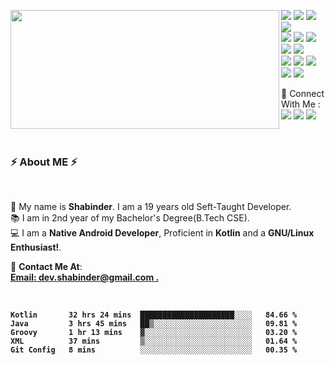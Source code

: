 <p>
  <img align="left" width="430" height="190" src="https://github-readme-stats.vercel.app/api?username=Shabinder&show_icons=true&hide_border=false&line_height=20&title_color=336791&icon_color=1b93c9&show_owner=true"/>
  <p >  
    <img src="https://img.shields.io/badge/-Kotlin-FA6400?style=flat-square&logo=kotlin&logoColor=white"/>
    <img src="https://img.shields.io/badge/-Java-EC4D37?style=flat-square&logo=java&logoColor=white"/>
    <img src="https://img.shields.io/badge/-Android%20Studio-42B883?style=flat-square&logo=Android&logoColor=white"/>
    <img src="https://img.shields.io/badge/-Firebase-F6820D?style=flat-square&logo=FireBase&logoColor=white"/><br/>
    <img src="https://img.shields.io/badge/-Github-181717?style=flat-square&logo=GitHub&logoColor=white"/>
    <img src="https://img.shields.io/badge/-Git-F44D27?style=flat-square&logo=Git&logoColor=white"/>
    <img src="https://img.shields.io/badge/-Slack-E01563?style=flat-square&logo=Slack&logoColor=white"/>
    <img src="https://img.shields.io/badge/-Spring-5e8d5a?style=flat-square&logo=Spring&logoColor=white"/>
    <img src="https://img.shields.io/badge/-HTML5-E34F26?style=flat-square&logo=HTML5&logoColor=white"/><br/>
    <img src="https://img.shields.io/badge/-CSS3-1572B6?style=flat-square&logo=CSS3&logoColor=white"/>
    <img src="https://img.shields.io/badge/-Manjaro-34BE5B?style=flat-square&logo=Manjaro&logoColor=white"/>
    <img src="https://img.shields.io/badge/-Debian-A80030?style=flat-square&logo=Debian&logoColor=white"/>
    <img src="https://img.shields.io/badge/-Postgresql-336791?style=flat-square&logo=Postgresql&logoColor=white"/>
    <!--<img src="https://img.shields.io/badge/-Google%20Cloud-4285F4?style=flat-square&logo=Google%20Cloud&logoColor=white"/>-->
    <img src="https://img.shields.io/badge/-Heroku-6762a6?style=flat-square&logo=heroku&logoColor=white"/>
  </p>
</p>
<p>
  📣 Connect With Me :<br/>
  <a href="mailto:dev.shabinder@gmail.com?subject=[GitHub]%20🔥%20Want%20To%20contact&body=Good%20Morning%20Shabinder%20..."><img src="https://img.shields.io/badge/e‑mail-D14836.svg?style=for-the-badge&logo=GMail&logoColor=white"/></a>
  <a href="https://instagram.com/mr.shabinder"><img src="https://img.shields.io/badge/instagram-E4405F.svg?style=for-the-badge&logo=instagram&logoColor=white"/></a>
  <a href="https://linkedin.com/in/shabinder"><img src="https://img.shields.io/badge/linkedin-0077B5.svg?style=for-the-badge&logo=linkedin&logoColor=white"/></a>
</p>
</br>
<h3>⚡️ About ME ⚡️</h3><br/>
<p>
  🧔 My name is <b>Shabinder</b>. I am a  19 years old Seft-Taught Developer.<br/>
  📚 I am in 2nd year of my Bachelor's Degree(B.Tech CSE).<br/>
  💻 I am a <b>Native Android Developer</b>, Proficient in <b>Kotlin</b> and a <b>GNU/Linux Enthusiast!</b>. <br/>
</p>
<p>
  🔗 <b>Contact Me At</b>: <br/>
  <b><a href="mailto:dev.shabinder@gmail.com">Email: </>dev.shabinder@gmail.com .</a></p><br/>
  
  <!--START_SECTION:waka-->
```text
Kotlin       32 hrs 24 mins  █████████████████████░░░░   84.66 % 
Java         3 hrs 45 mins   ██▒░░░░░░░░░░░░░░░░░░░░░░   09.81 % 
Groovy       1 hr 13 mins    ▓░░░░░░░░░░░░░░░░░░░░░░░░   03.20 % 
XML          37 mins         ▒░░░░░░░░░░░░░░░░░░░░░░░░   01.64 % 
Git Config   8 mins          ░░░░░░░░░░░░░░░░░░░░░░░░░   00.35 % 
```
<!--END_SECTION:waka-->
